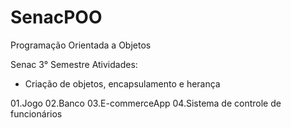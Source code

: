 # SenacPOO
Programação Orientada a Objetos

Senac 3° Semestre
Atividades:

- Criação de objetos, encapsulamento e herança

01.Jogo
02.Banco
03.E-commerceApp
04.Sistema de controle de funcionários